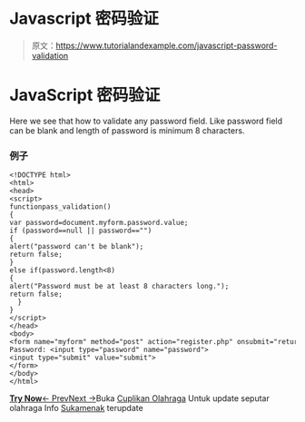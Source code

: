 # Javascript 密码验证

> 原文：<https://www.tutorialandexample.com/javascript-password-validation>

# JavaScript 密码验证

Here we see that how to validate any password field. Like password field can be blank and length of password is minimum 8 characters.

### 例子

```
<!DOCTYPE html>  
<html>  
<head>  
<script>  
functionpass_validation()  
{    
var password=document.myform.password.value;    
if (password==null || password=="")  
{    
alert("password can't be blank");    
return false;    
}  
else if(password.length<8)  
{    
alert("Password must be at least 8 characters long.");    
return false;    
  }    
}    
</script>  
</head>  
<body>  
<form name="myform" method="post" action="register.php" onsubmit="return pass_validation()" >  
Password: <input type="password" name="password">  
<input type="submit" value="submit">  
</form>  
</body>  
</html>
```

**[Try Now](https://editor.tutorialandexample.com/web/test.jsp?filename=javascriptpasswardvalidation1)**[← Prev](https://www.tutorialandexample.com/javascript-email-validation)[Next →](https://www.tutorialandexample.com/javascript-re-password-validation)Buka [Cuplikan Olahraga](https://cuplikanolahraga.com/) Untuk update seputar olahraga Info [Sukamenak](https://www.sukamenak.com/) terupdate